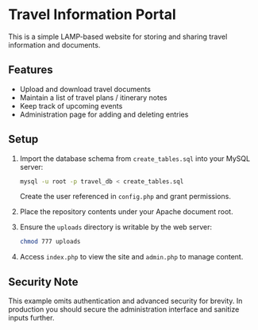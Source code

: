 # Travel Information Portal

This is a simple LAMP-based website for storing and sharing travel information and documents.

## Features
- Upload and download travel documents
- Maintain a list of travel plans / itinerary notes
- Keep track of upcoming events
- Administration page for adding and deleting entries

## Setup
1. Import the database schema from `create_tables.sql` into your MySQL server:
   ```bash
   mysql -u root -p travel_db < create_tables.sql
   ```
   Create the user referenced in `config.php` and grant permissions.

2. Place the repository contents under your Apache document root.
3. Ensure the `uploads` directory is writable by the web server:
   ```bash
   chmod 777 uploads
   ```
4. Access `index.php` to view the site and `admin.php` to manage content.

## Security Note
This example omits authentication and advanced security for brevity. In production you should secure the administration interface and sanitize inputs further.
